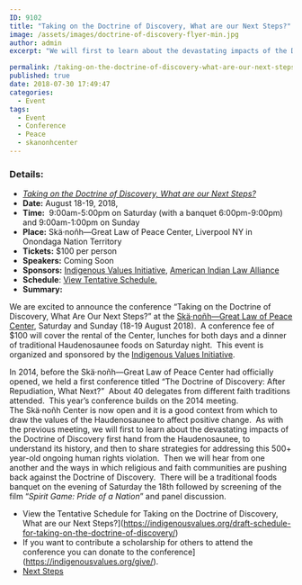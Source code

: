 ```yaml
---
ID: 9102
title: "Taking on the Doctrine of Discovery, What are our Next Steps?"
image: /assets/images/doctrine-of-discovery-flyer-min.jpg
author: admin
excerpt: "We will first to learn about the devastating impacts of the Doctrine of Discovery first hand from the Haudenosaunee, to understand its history, and then to share strategies for addressing this 500+ year-old ongoing human rights violation.  Then we will hear from one another and the ways in which religious and faith communities are pushing back against the Doctrine of Discovery."

permalink: /taking-on-the-doctrine-of-discovery-what-are-our-next-steps/
published: true
date: 2018-07-30 17:49:47
categories:
  - Event
tags:
  - Event
  - Conference
  - Peace
  - skanonhcenter
---
```

### Details:

*   [_Taking on the Doctrine of Discovery, What are our Next Steps?_](https://indigenousvalues.org/taking-on-the-doctrine-of-discovery-what-are-our-next-steps/)
*   **Date:** August 18-19, 2018,
*   **Time:**  9:00am-5:00pm on Saturday (with a banquet 6:00pm-9:00pm) and 9:00am-1:00pm on Sunday
*   **Place:** Skä·noñh—Great Law of Peace Center, Liverpool NY in Onondaga Nation Territory
*   **Tickets:** $100 per person
*   **Speakers:** Coming Soon
*   **Sponsors:** [Indigenous Values Initiative](https://indigenousvalues.org/), [American Indian Law Alliance](https://aila.ngo/)
*   **Schedule**: [View Tentative Schedule.](https://indigenousvalues.org/draft-schedule-for-taking-on-the-doctrine-of-discovery/)
*   **Summary:**

We are excited to announce the conference “Taking on the Doctrine of Discovery, What Are Our Next Steps?” at the [Skä·noñh—Great Law of Peace Center](http://www.skanonhcenter.org/), Saturday and Sunday (18-19 August 2018).  A conference fee of $100 will cover the rental of the Center, lunches for both days and a dinner of traditional Haudenosaunee foods on Saturday night.  This event is organized and sponsored by the [Indigenous Values Initiative](https://indigenousvalues.org/).

In 2014, before the Skä·noñh—Great Law of Peace Center had officially opened, we held a first conference titled “The Doctrine of Discovery: After Repudiation, What Next?”  About 40 delegates from different faith traditions attended.  This year’s conference builds on the 2014 meeting.  The Skä·noñh Center is now open and it is a good context from which to draw the values of the Haudenosaunee to affect positive change.  As with the previous meeting, we will first to learn about the devastating impacts of the Doctrine of Discovery first hand from the Haudenosaunee, to understand its history, and then to share strategies for addressing this 500+ year-old ongoing human rights violation.  Then we will hear from one another and the ways in which religious and faith communities are pushing back against the Doctrine of Discovery.  There will be a traditional foods banquet on the evening of Saturday the 18th followed by screening of the film “_Spirit Game: Pride of a Nation_” and panel discussion.

*  View the Tentative Schedule for Taking on the Doctrine of Discovery, What are our Next Steps?](https://indigenousvalues.org/draft-schedule-for-taking-on-the-doctrine-of-discovery/)
*  If you want to contribute a scholarship for others to attend the conference you can donate to the conference](https://indigenousvalues.org/give/).
*  [Next Steps](https://indigenousvalues.org/taking-on-the-doctrine-of-discovery-what-are-our-next-steps/)
